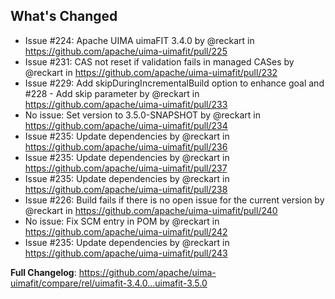 ## What's Changed
* Issue #224: Apache UIMA uimaFIT 3.4.0 by @reckart in https://github.com/apache/uima-uimafit/pull/225
* Issue #231: CAS not reset if validation fails in managed CASes by @reckart in https://github.com/apache/uima-uimafit/pull/232
* Issue #229: Add skipDuringIncrementalBuild option to enhance goal and #228 - Add skip parameter by @reckart in https://github.com/apache/uima-uimafit/pull/233
* No issue: Set version to 3.5.0-SNAPSHOT by @reckart in https://github.com/apache/uima-uimafit/pull/234
* Issue #235: Update dependencies by @reckart in https://github.com/apache/uima-uimafit/pull/236
* Issue #235: Update dependencies by @reckart in https://github.com/apache/uima-uimafit/pull/237
* Issue #235: Update dependencies by @reckart in https://github.com/apache/uima-uimafit/pull/238
* Issue #226: Build fails if there is no open issue for the current version by @reckart in https://github.com/apache/uima-uimafit/pull/240
* No issue: Fix SCM entry in POM by @reckart in https://github.com/apache/uima-uimafit/pull/242
* Issue #235: Update dependencies by @reckart in https://github.com/apache/uima-uimafit/pull/243


**Full Changelog**: https://github.com/apache/uima-uimafit/compare/rel/uimafit-3.4.0...uimafit-3.5.0